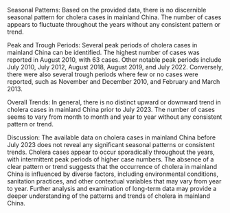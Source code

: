 Seasonal Patterns: 
Based on the provided data, there is no discernible seasonal pattern for cholera cases in mainland China. The number of cases appears to fluctuate throughout the years without any consistent pattern or trend.

Peak and Trough Periods: 
Several peak periods of cholera cases in mainland China can be identified. The highest number of cases was reported in August 2010, with 63 cases. Other notable peak periods include July 2010, July 2012, August 2018, August 2019, and July 2022. Conversely, there were also several trough periods where few or no cases were reported, such as November and December 2010, and February and March 2013.

Overall Trends: 
In general, there is no distinct upward or downward trend in cholera cases in mainland China prior to July 2023. The number of cases seems to vary from month to month and year to year without any consistent pattern or trend.

Discussion: 
The available data on cholera cases in mainland China before July 2023 does not reveal any significant seasonal patterns or consistent trends. Cholera cases appear to occur sporadically throughout the years, with intermittent peak periods of higher case numbers. The absence of a clear pattern or trend suggests that the occurrence of cholera in mainland China is influenced by diverse factors, including environmental conditions, sanitation practices, and other contextual variables that may vary from year to year. Further analysis and examination of long-term data may provide a deeper understanding of the patterns and trends of cholera in mainland China.
